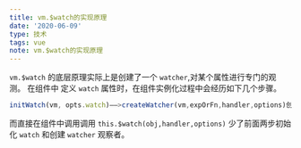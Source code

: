 ```yaml
---
title: vm.$watch的实现原理
date: '2020-06-09'
type: 技术
tags: vue
note: vm.$watch的实现原理
---
```

`vm.$watch` 的底层原理实际上是创建了一个 `watcher`,对某个属性进行专门的观测。
在组件中 定义 `watch` 属性时，在组件实例化过程中会经历如下几个步骤。
```js
initWatch(vm, opts.watch)——>createWatcher(vm,expOrFn,handler,options)创建观察者——>vm.$watch(expOrFn, handler, options)——new Watcher(vm, expOrFn, cb, options)//创建观察者实例
```
而直接在组件中调用调用 `this.$watch(obj,handler,options)` 少了前面两步初始化 `watch` 和创建 `watcher` 观察者。